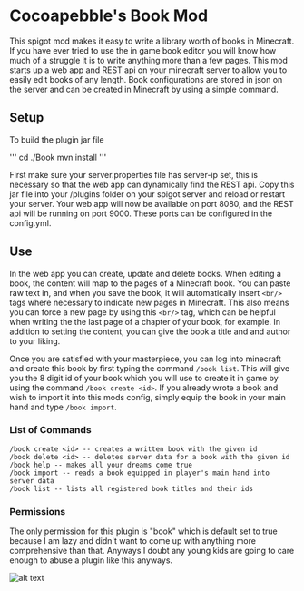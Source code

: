 # Cocoapebble's Book Mod
This spigot mod makes it easy to write a library worth of books in Minecraft. If you have ever tried to use the in game book editor you will know how much of a struggle it is to write anything more than a few pages. This mod starts up a web app and REST api on your minecraft server to allow you to easily edit books of any length. Book configurations are stored in json on the server and can be created in Minecraft by using a simple command.

## Setup
To build the plugin jar file

'''
cd ./Book
mvn install
'''

First make sure your server.properties file has server-ip set, this is necessary so that the web app can dynamically find the REST api. Copy this jar file into your /plugins folder on your spigot server and reload or restart your server. Your web app will now be available on port 8080, and the REST api will be running on port 9000. These ports can be configured in the config.yml.

## Use
In the web app you can create, update and delete books. When editing a book, the content will map to the pages of a Minecraft book. You can paste raw text in, and when you save the book, it will automatically insert `<br/>` tags where necessary to indicate new pages in Minecraft. This also means you can force a new page by using this `<br/>` tag, which can be helpful when writing the the last page of a chapter of your book, for example. In addition to setting the content, you can give the book a title and and author to your liking.

Once you are satisfied with your masterpiece, you can log into minecraft and create this book by first typing the command `/book list`. This will give you the 8 digit id of your book which you will use to create it in game by using the command `/book create <id>`. If you already wrote a book and wish to import it into this mods config, simply equip the book in your main hand and type `/book import`.


### List of Commands

```
/book create <id> -- creates a written book with the given id
/book delete <id> -- deletes server data for a book with the given id
/book help -- makes all your dreams come true
/book import -- reads a book equipped in player's main hand into server data
/book list -- lists all registered book titles and their ids
```

### Permissions
The only permission for this plugin is "book" which is default set to true because I am lazy and didn't want to come up with anything more comprehensive than that. Anyways I doubt any young kids are going to care enough to abuse a plugin like this anyways.

![alt text](https://raw.githubusercontent.com/swinkler/cocoapebbles-book/master/cool-pic.png)
